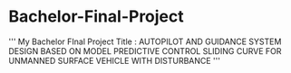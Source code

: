 # Bachelor-Final-Project
'''
My Bachelor FInal Project
Title : AUTOPILOT AND GUIDANCE SYSTEM DESIGN BASED ON MODEL PREDICTIVE CONTROL SLIDING CURVE FOR UNMANNED SURFACE VEHICLE WITH DISTURBANCE
'''
